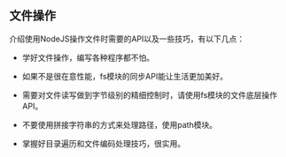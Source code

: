 ## 文件操作

介绍使用NodeJS操作文件时需要的API以及一些技巧，有以下几点：

- 学好文件操作，编写各种程序都不怕。

- 如果不是很在意性能，fs模块的同步API能让生活更加美好。

- 需要对文件读写做到字节级别的精细控制时，请使用fs模块的文件底层操作API。

- 不要使用拼接字符串的方式来处理路径，使用path模块。

- 掌握好目录遍历和文件编码处理技巧，很实用。 


